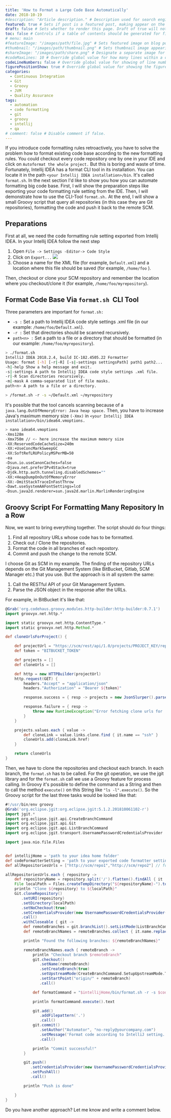 ```yaml
---
title: 'How to Format a Large Code Base Automatically'
date: 2018-10-19
#description: "Article description." # Description used for search engine.
featured: true # Sets if post is a featured post, making appear on the home page side bar.
draft: false # Sets whether to render this page. Draft of true will not be rendered.
toc: false # Controls if a table of contents should be generated for first-level links automatically.
# menu: main
#featureImage: "/images/path/file.jpg" # Sets featured image on blog post.
#thumbnail: "/images/path/thumbnail.png" # Sets thumbnail image appearing inside card on homepage.
#shareImage: "/images/path/share.png" # Designate a separate image for social media sharing.
#codeMaxLines: 10 # Override global value for how many lines within a code block before auto-collapsing.
codeLineNumbers: false # Override global value for showing of line numbers within code block.
figurePositionShow: true # Override global value for showing the figure label.
categories:
  - Continuous Integration
  - Git
  - Groovy
  - JVM
  - Quality Assurance
tags:
  - automation
  - code formatting
  - git
  - groovy
  - intellij
  - qa
# comment: false # Disable comment if false.
---
```

If you introduce code formatting rules retroactively, you have to solve the problem how to format existing code base according to the new formatting rules. You could checkout every code repository one by one in your IDE and click on `Autoformat the whole project.` But this is boring and waste of time. Fortunately, Intellij IDEA has a format CLI tool in its installation. You can locate it in the path `<your Intellij IDEA installation>/bin`. It's called `format.sh`. In the next section I'd like to show you how you can automate formatting big code base. First, I will show the preparation steps like exporting your code formatting rule setting from the IDE. Then, I will demonstrate how to use the CLI-Tool `format.sh.` At the end, I will show a small Groovy script that query all repositories (in this case they are Git repositories), formatting the code and push it back to the remote SCM.

Preparations
------------

First at all, we need the code formatting rule setting exported from Intellij IDEA. In your Intellij IDEA follow the next step

1.  Open `File -> Settings -Editor-> Code Style`
2.  Click on `Export...`
![](export-code-formatting-rules.png?w=300)
3.  Choose a name for the XML file (for example, `Default.xml`) and a location where this file should be saved (for example, `/home/foo` ).

Then, checkout or clone your SCM repository and remember the location where you checkout/clone it (for example, `/home/foo/myrepository`).

Format Code Base Via `format.sh`  CLI Tool
------------------------------------------

Three parameters are important for `format.sh:`

*   `-s :` Set a path to Intellij IDEA code style settings .xml file (in our example: `/home/foo/Default.xml`).
*   `-r :` Set that directories should be scanned recursively.
*   `path<n> :` Set a path to a file or a directory that should be formatted (in our example: `/home/foo/myrepository`).

```bash
> ./format.sh
IntelliJ IDEA 2018.2.4, build IC-182.4505.22 Formatter
Usage: format [-h] [-r|-R] [-s|-settings settingsPath] path1 path2...
-h|-help Show a help message and exit.
-s|-settings A path to Intellij IDEA code style settings .xml file.
-r|-R Scan directories recursively.
-m|-mask A comma-separated list of file masks.
path<n> A path to a file or a directory.

> /format.sh -r -s ~/Default.xml ~/myrepository
```

It's possible that the tool cancels scanning because of a `java.lang.OutOfMemoryError: Java heap space.` Then, you have to increase Java's maximum memory size `(-Xmx)` in `<your Intellij IDEA installation>/bin/idea64.vmoptions.`

```bash
> nano idea64.vmoptions
-Xms128m
-Xmx750m // <- here increase the maximum memory size
-XX:ReservedCodeCacheSize=240m
-XX:+UseConcMarkSweepGC
-XX:SoftRefLRUPolicyMSPerMB=50
-ea
-Dsun.io.useCanonCaches=false
-Djava.net.preferIPv4Stack=true
-Djdk.http.auth.tunneling.disabledSchemes=""
-XX:+HeapDumpOnOutOfMemoryError
-XX:-OmitStackTraceInFastThrow
-Dawt.useSystemAAFontSettings=lcd
-Dsun.java2d.renderer=sun.java2d.marlin.MarlinRenderingEngine
```

Groovy Script For Formatting Many Repository In a Row
-----------------------------------------------------

Now, we want to bring everything together. The script should do four things:

1.  Find all repository URLs whose code has to be formatted.
2.  Check out / Clone the repositories.
3.  Format the code in all branches of each repostory.
4.  Commit and push the change to the remote SCM.

I choose Git as SCM in my example. The finding of the repository URLs depends on the Git Management System (like BitBucket, Gitlab, SCM Manager etc.) that you use. But the approach is in all system the same:

1.  Call the RESTful API of your Git Management System.
2.  Parse the JSON object in the response after the URLs.

For example, in BitBucket it's like that:

```groovy
@Grab('org.codehaus.groovy.modules.http-builder:http-builder:0.7.1')
import groovyx.net.http.*

import static groovyx.net.http.ContentType.*
import static groovyx.net.http.Method.*

def cloneUrlsForProject() {

    def projectUrl = "https://scm/rest/api/1.0/projects/PROJECT_KEY/repos?limit=1000"
    def token = "BITBUCKET_TOKEN"

    def projects = []
    def cloneUrls = []

    def http = new HTTPBuilder(projectUrl)
    http.request(GET) {
        headers."Accept" = "application/json"
        headers."Authorization" = "Bearer ${token}"

        response.success = { resp -> projects = new JsonSlurper().parseText(resp.entity.content.text)}

        response.failure = { resp ->
            throw new RuntimeException("Error fetching clone urls for '${projectKey}': ${resp.statusLine}")
        }
    }

    projects.values.each { value ->
        def cloneLink = value.links.clone.find { it.name == "ssh" }
        cloneUrls.add(cloneLink.href)
    }

    return cloneUrls
}
```

Then, we have to clone the repositories and checkout each branch. In each branch, the `format.sh` has to be called. For the git operation, we use the jgit library and for the `format.sh` call we use a Groovy feature for process calling. In Groovy it's possible to define the command as a String and then to call the method `execute()` on this String like `"ls -l".execute()`. So the Groovy script for the last three tasks would be looked like that:

```groovy
#!/usr/bin/env groovy
@Grab('org.eclipse.jgit:org.eclipse.jgit:5.1.2.201810061102-r')
import jgit.*
import org.eclipse.jgit.api.CreateBranchCommand
import org.eclipse.jgit.api.Git
import org.eclipse.jgit.api.ListBranchCommand
import org.eclipse.jgit.transport.UsernamePasswordCredentialsProvider

import java.nio.file.Files


def intellijHome = 'path to your idea home folder'
def codeFormatterSetting = 'path to your exported code formatter setting file'
def allRepositoriesUrls = ["http://scm/repo1","http://scm/repo2"] // for simplifying

allRepositoriesUrls.each { repository ->
    def repositoryName = repository.split('/').flatten().findAll { it != null }.last()
    File localPath = Files.createTempDirectory("${repositoryName}-").toFile()
    println "Clone ${repository} to ${localPath}"
    Git.cloneRepository()
       .setURI(repository)
       .setDirectory(localPath)
       .setNoCheckout(true)
       .setCredentialsProvider(new UsernamePasswordCredentialsProvider("user", "password")) // only needed when clone url is https / http
       .call()
       .withCloseable { git ->
        def remoteBranches = git.branchList().setListMode(ListBranchCommand.ListMode.REMOTE).call()
        def remoteBranchNames = remoteBranches.collect { it.name.replace('refs/remotes/origin/', '') }

        println "Found the following branches: ${remoteBranchNames}"

        remoteBranchNames.each { remoteBranch ->
            println "Checkout branch $remoteBranch"
            git.checkout()
               .setName(remoteBranch)
               .setCreateBranch(true)
               .setUpstreamMode(CreateBranchCommand.SetupUpstreamMode.TRACK)
               .setStartPoint("origin/" + remoteBranch)
               .call()

            def formatCommand = "$intellijHome/bin/format.sh -r -s $codeFormatterSetting $localPath"

            println formatCommand.execute().text

            git.add()
               .addFilepattern('.')
               .call()
            git.commit()
               .setAuthor("Automator", "no-reply@yourcompany.com")
               .setMessage('Format code according to IntelliJ setting.')
               .call()

            println "Commit successful!"
        }

        git.push()
           .setCredentialsProvider(new UsernamePasswordCredentialsProvider("user", "password")) // only needed when clone url is https / http
           .setPushAll()
           .call()

        println "Push is done"

    }
}
```
Do you have another approach? Let me know and write a comment below.
